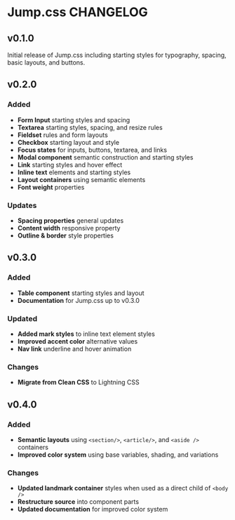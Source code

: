 # Jump.css CHANGELOG

## v0.1.0

Initial release of Jump.css including starting styles for typography, spacing, basic layouts, and buttons.

## v0.2.0

### Added

- **Form Input** starting styles and spacing
- **Textarea** starting styles, spacing, and resize rules
- **Fieldset** rules and form layouts
- **Checkbox** starting layout and style
- **Focus states** for inputs, buttons, textarea, and links
- **Modal component** semantic construction and starting styles
- **Link** starting styles and hover effect
- **Inline text** elements and starting styles
- **Layout containers** using semantic elements
- **Font weight** properties

### Updates

- **Spacing properties** general updates
- **Content width** responsive property
- **Outline & border** style properties

## v0.3.0

### Added

- **Table component** starting styles and layout
- **Documentation** for Jump.css up to v0.3.0

### Updated

- **Added mark styles** to inline text element styles
- **Improved accent color** alternative values
- **Nav link** underline and hover animation

### Changes

- **Migrate from Clean CSS** to Lightning CSS

## v0.4.0

### Added

- **Semantic layouts** using `<section/>`, `<article/>`, and `<aside />` containers
- **Improved color system** using base variables, shading, and variations

### Changes

- **Updated landmark container** styles when used as a direct child of `<body />`
- **Restructure source** into component parts
- **Updated documentation** for improved color system
